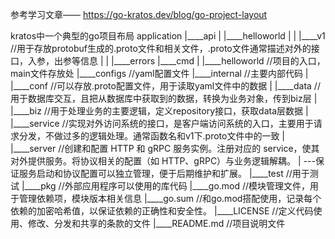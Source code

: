 参考学习文章——
https://go-kratos.dev/blog/go-project-layout

kratos中一个典型的go项目布局
application
|____api
| |____helloworld
| | |____v1                  //用于存放protobuf生成的.proto文件和相关文件，.proto文件通常描述对外的接口，入参，出参等信息
| | |____errors
|____cmd
| |____helloworld           //项目的入口，main文件存放处
|____configs                //yaml配置文件
|____internal               //主要内部代码
| |____conf                 //可以存放.proto配置文件，用于读取yaml文件中的数据
| |____data                 //用于数据库交互，且把从数据库中获取到的数据，转换为业务对象，传到biz层
| |____biz                  //用于处理业务的主要逻辑，定义repository接口，获取data层数据
| |____service              //实现对外访问系统的接口，是客户端访问系统的入口，主要用于请求分发，不做过多的逻辑处理。通常函数名和v1下.proto文件中的一致
| |____server               //创建和配置 HTTP 和 gRPC 服务实例。注册对应的 service，使其对外提供服务。将协议相关的配置（如 HTTP、gRPC）与业务逻辑解耦。
|                           ---保证服务启动和协议配置可以独立管理，便于后期维护和扩展。
|____test                   //用于测试
|____pkg                    //外部应用程序可以使用的库代码
|____go.mod                 //模块管理文件，用于管理依赖项，模块版本相关信息
|____go.sum                 //和go.mod搭配使用，记录每个依赖的加密哈希值，以保证依赖的正确性和安全性。
|____LICENSE                //定义代码使用、修改、分发和共享的条款的文件
|____README.md              //项目说明文件